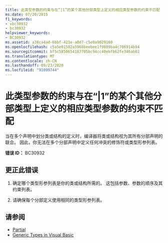 ```yaml
---
title: 此类型参数的约束与在“|1”的某个其他分部类型上定义的相应类型参数的约束不匹配
ms.date: 07/20/2015
f1_keywords:
- vbc30932
- bc30932
helpviewer_keywords:
- BC30932
ms.assetid: a38ca4ad-6bbf-421e-a0d7-c5e0a9029160
ms.openlocfilehash: c5a5e01582a5968beebee1f9889ba4c706914b94
ms.sourcegitcommit: bf5c5850654187705bc94cc40ebfb62fe346ab02
ms.translationtype: MT
ms.contentlocale: zh-CN
ms.lasthandoff: 09/23/2020
ms.locfileid: "91099744"
---
```

# <a name="constraints-for-this-type-parameter-do-not-match-the-constraints-on-the-corresponding-type-parameter-defined-on-one-of-the-other-partial-types-of-1"></a>此类型参数的约束与在“|1”的某个其他分部类型上定义的相应类型参数的约束不匹配

当在多个声明中划分类或结构的定义时，编译器将类或结构视为其所有分部声明的联合。 因此，你无法在多个分部声明中定义任何冲突的修饰符或类型形参列表。  
  
 **错误 ID：** BC30932  
  
## <a name="to-correct-this-error"></a>更正此错误  
  
1. 确定哪个类型形参列表是你的类或结构所需的。 这包括参数、参数的顺序及其约束列表。  
  
2. 请确保每个分部定义使用相同的类型形参列表。  
  
## <a name="see-also"></a>请参阅

- [Partial](../language-reference/modifiers/partial.md)
- [Generic Types in Visual Basic](../programming-guide/language-features/data-types/generic-types.md)
